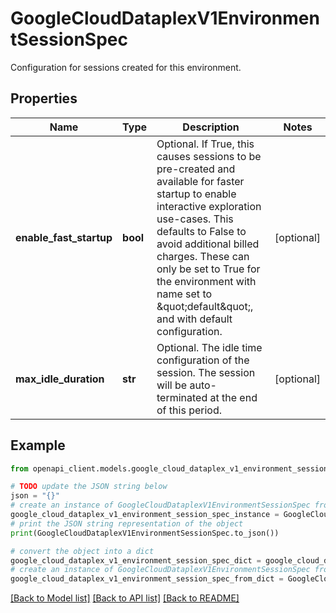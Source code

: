 # GoogleCloudDataplexV1EnvironmentSessionSpec

Configuration for sessions created for this environment.

## Properties

Name | Type | Description | Notes
------------ | ------------- | ------------- | -------------
**enable_fast_startup** | **bool** | Optional. If True, this causes sessions to be pre-created and available for faster startup to enable interactive exploration use-cases. This defaults to False to avoid additional billed charges. These can only be set to True for the environment with name set to \&quot;default\&quot;, and with default configuration. | [optional] 
**max_idle_duration** | **str** | Optional. The idle time configuration of the session. The session will be auto-terminated at the end of this period. | [optional] 

## Example

```python
from openapi_client.models.google_cloud_dataplex_v1_environment_session_spec import GoogleCloudDataplexV1EnvironmentSessionSpec

# TODO update the JSON string below
json = "{}"
# create an instance of GoogleCloudDataplexV1EnvironmentSessionSpec from a JSON string
google_cloud_dataplex_v1_environment_session_spec_instance = GoogleCloudDataplexV1EnvironmentSessionSpec.from_json(json)
# print the JSON string representation of the object
print(GoogleCloudDataplexV1EnvironmentSessionSpec.to_json())

# convert the object into a dict
google_cloud_dataplex_v1_environment_session_spec_dict = google_cloud_dataplex_v1_environment_session_spec_instance.to_dict()
# create an instance of GoogleCloudDataplexV1EnvironmentSessionSpec from a dict
google_cloud_dataplex_v1_environment_session_spec_from_dict = GoogleCloudDataplexV1EnvironmentSessionSpec.from_dict(google_cloud_dataplex_v1_environment_session_spec_dict)
```
[[Back to Model list]](../README.md#documentation-for-models) [[Back to API list]](../README.md#documentation-for-api-endpoints) [[Back to README]](../README.md)


